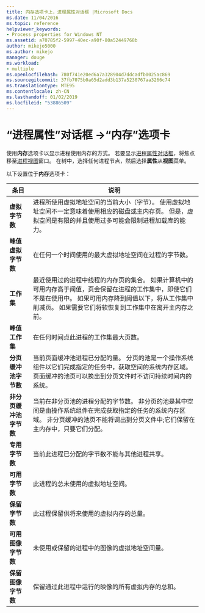```yaml
---
title: 内存选项卡上，进程属性对话框 |Microsoft Docs
ms.date: 11/04/2016
ms.topic: reference
helpviewer_keywords:
- Process properties for Windows NT
ms.assetid: a70785f2-5997-40ec-a90f-80a52449768b
author: mikejo5000
ms.author: mikejo
manager: douge
ms.workload:
- multiple
ms.openlocfilehash: 780f741e20ed6a7a328904d7ddcadfb0025ac869
ms.sourcegitcommit: 37fb7075b0a65d2add3b137a5230767aa3266c74
ms.translationtype: MTE95
ms.contentlocale: zh-CN
ms.lasthandoff: 01/02/2019
ms.locfileid: "53886509"
---
```

# <a name="memory-tab-process-properties-dialog-box"></a>“进程属性”对话框 ->“内存”选项卡
使用**内存**选项卡以显示进程使用内存的方式。 若要显示[进程属性对话框](../debugger/process-properties-dialog-box.md)，将焦点移至[进程视图](../debugger/processes-view.md)窗口。 在树中，选择任何进程节点，然后选择**属性**从**视图**菜单。  
  
 以下设置位于**内存**选项卡：  
  
|条目|说明|  
|-----------|-----------------|  
|**虚拟字节数**|进程所使用虚拟地址空间的当前大小（字节）。 使用虚拟地址空间不一定意味着使用相应的磁盘或主内存页。 但是，虚拟空间是有限的并且使用过多可能会限制进程加载库的能力。|  
|**峰值虚拟字节数**|在任何一个时间使用的最大虚拟地址空间在过程的字节数。|  
|**工作集**|最近使用过的进程中线程的内存页的集合。 如果计算机中的可用内存高于阈值，页会保留在进程的工作集中，即使它们不是在使用中。 如果可用内存降到阈值以下，将从工作集中削减页。 如果需要它们将软恢复到工作集中在离开主内存之前。|  
|**峰值工作集**|在任何时间点此进程的工作集最大页数。|  
|**分页缓冲池字节数**|当前页面缓冲池进程已分配的量。 分页的池是一个操作系统组件以它们完成指定的任务中，获取空间的系统内存区域。 页面缓冲的池页可以换出到分页文件时不访问持续时间内的系统。|  
|**非分页缓冲池字节数**|当前在非分页池的进程分配的字节数。 非分页的池是其中空间是由操作系统组件在完成获取指定的任务的系统内存区域。 非分页缓冲的池页不能将调出到分页文件中;它们保留在主内存中，只要它们分配。|  
|**专用字节数**|当前此进程已分配的字节数不能与其他进程共享。|  
|**可用字节数**|此进程的总未使用的虚拟地址空间。|  
|**保留字节数**|此过程保留供将来使用的虚拟内存的总量。|  
|**可用图像字节数**|未使用或保留的进程中的图像的虚拟地址空间量。|  
|**保留图像字节数**|保留通过此进程中运行的映像的所有虚拟内存的总和。|